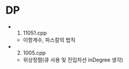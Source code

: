 #   DP

-   1.  11051.cpp
    -   이항계수, 파스칼의 법칙

-   2. 1005.cpp
    -   위상정렬(큐 사용 및 진입차선 inDegree 생각)
